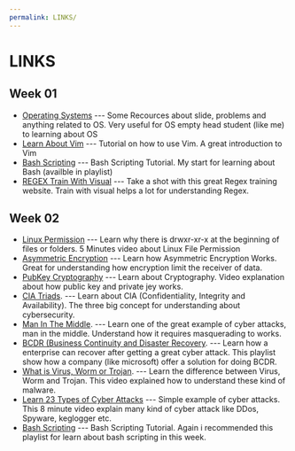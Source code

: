 ```yaml
---
permalink: LINKS/
---
```

# LINKS

## Week 01
* [Operating Systems](https://os.vlsm.org/) --- Some Recources about slide, problems and anything related to OS. Very useful for OS empty head student (like me) to learning about OS
* [Learn About Vim](https://www.youtube.com/watch?v=RZ4p-saaQkc) --- Tutorial on how to use Vim. A great introduction to Vim
* [Bash Scripting](https://www.youtube.com/playlist?list=PLqyUgadpThTKFWtBUtWkwN5rUgg4sNpDW) --- Bash Scripting Tutorial. My start for learning about Bash (availble in playlist)
* [REGEX Train With Visual](https://www.debuggex.com/) --- Take a shot with this great Regex training website. Train with visual helps a lot for understanding Regex. 

## Week 02
* [Linux Permission](https://youtu.be/LnKoncbQBsM?si=23gXuobhXm2zmSnB) --- Learn why there is drwxr-xr-x at the beginning of files or folders. 5 Minutes video about Linux File Permission
* [Asymmetric Encryption](https://www.youtube.com/watch?v=AQDCe585Lnc) --- Learn how Asymmetric Encryption Works. Great for understanding how encryption limit the receiver of data.
* [PubKey Cryptography](https://www.youtube.com/watch?v=GSIDS_lvRv4) --- Learn about Cryptography. Video explanation about how public key and private jey works.
* [CIA Triads](https://youtu.be/gx0vlRpdFnc?si=5PbyyRdOarkz33ag). --- Learn about CIA (Confidentiality, Integrity and Availability). The three big concept for understanding about cybersecurity.
* [Man In The Middle](https://youtu.be/83LOa-dYi_A?si=wyeYBOZyFaU16JY2). --- Learn one of the great example of cyber attacks, man in the middle. Understand how it requires masquerading to works.
* [BCDR (Business Continuity and Disaster Recovery](https://www.youtube.com/watch?v=sfSh98xXRSw&list=PLLasX02E8BPA-e83yoQwn5JxSwWTE6ECk). --- Learn how a enterprise can recover after getting a great cyber attack. This playlist show how a company (like microsoft) offer a solution for doing BCDR.
* [What is Virus, Worm or Trojan](https://youtu.be/Wx8sMDXccG8?si=cEZ4lrOVBXY37XQC). --- Learn the difference between Virus, Worm and Trojan. This video explained how to understand these kind of malware.
* [Learn 23 Types of Cyber Attacks](https://youtu.be/VJFaO2-zsCU?si=cRQfQCWx09_ORhpM) --- Simple example of cyber attacks. This 8 minute video explain many kind of cyber attack like DDos, Spyware, keglogger etc.
* [Bash Scripting](https://www.youtube.com/playlist?list=PLqyUgadpThTKFWtBUtWkwN5rUgg4sNpDW) --- Bash Scripting Tutorial. Again i recommended this playlist for learn about bash scripting in this week.
